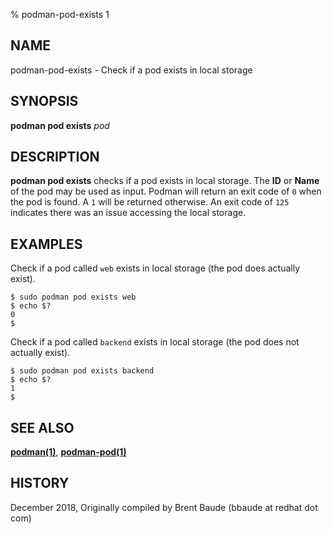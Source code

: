 % podman-pod-exists 1

## NAME

podman-pod-exists - Check if a pod exists in local storage

## SYNOPSIS

**podman pod exists** _pod_

## DESCRIPTION

**podman pod exists** checks if a pod exists in local storage. The **ID** or **Name**
of the pod may be used as input. Podman will return an exit code
of `0` when the pod is found. A `1` will be returned otherwise. An exit code of `125` indicates there
was an issue accessing the local storage.

## EXAMPLES

Check if a pod called `web` exists in local storage (the pod does actually exist).

```
$ sudo podman pod exists web
$ echo $?
0
$
```

Check if a pod called `backend` exists in local storage (the pod does not actually exist).

```
$ sudo podman pod exists backend
$ echo $?
1
$
```

## SEE ALSO

**[podman(1)](podman.md)**, **[podman-pod(1)](podman-pod/podman-pod.md)**

## HISTORY

December 2018, Originally compiled by Brent Baude (bbaude at redhat dot com)
